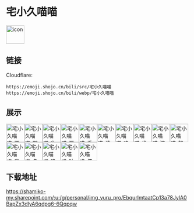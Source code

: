 # 宅小久喵喵
<img src="https://emoji.shojo.cn/bili/src/宅小久喵喵/icon.png" width="50" height="50" alt="icon">

## 链接
Cloudflare:
```
https://emoji.shojo.cn/bili/src/宅小久喵喵
https://emoji.shojo.cn/bili/webp/宅小久喵喵
```
## 展示
<img src="https://emoji.shojo.cn/bili/src/宅小久喵喵/宅小久喵喵-不想理人.png" width="50" height="50" alt="宅小久喵喵-不想理人"><img src="https://emoji.shojo.cn/bili/src/宅小久喵喵/宅小久喵喵-那我走.png" width="50" height="50" alt="宅小久喵喵-那我走"><img src="https://emoji.shojo.cn/bili/src/宅小久喵喵/宅小久喵喵-豹哭.png" width="50" height="50" alt="宅小久喵喵-豹哭"><img src="https://emoji.shojo.cn/bili/src/宅小久喵喵/宅小久喵喵-要抱抱.png" width="50" height="50" alt="宅小久喵喵-要抱抱"><img src="https://emoji.shojo.cn/bili/src/宅小久喵喵/宅小久喵喵-乖巧.png" width="50" height="50" alt="宅小久喵喵-乖巧"><img src="https://emoji.shojo.cn/bili/src/宅小久喵喵/宅小久喵喵-请你喝奶茶.png" width="50" height="50" alt="宅小久喵喵-请你喝奶茶"><img src="https://emoji.shojo.cn/bili/src/宅小久喵喵/宅小久喵喵-哇好想要.png" width="50" height="50" alt="宅小久喵喵-哇好想要"><img src="https://emoji.shojo.cn/bili/src/宅小久喵喵/宅小久喵喵-偷看.png" width="50" height="50" alt="宅小久喵喵-偷看"><img src="https://emoji.shojo.cn/bili/src/宅小久喵喵/宅小久喵喵-流口水.png" width="50" height="50" alt="宅小久喵喵-流口水"><img src="https://emoji.shojo.cn/bili/src/宅小久喵喵/宅小久喵喵-靓猫语塞.png" width="50" height="50" alt="宅小久喵喵-靓猫语塞"><img src="https://emoji.shojo.cn/bili/src/宅小久喵喵/宅小久喵喵-我来啦.png" width="50" height="50" alt="宅小久喵喵-我来啦"><img src="https://emoji.shojo.cn/bili/src/宅小久喵喵/宅小久喵喵-多喝热水.png" width="50" height="50" alt="宅小久喵喵-多喝热水"><img src="https://emoji.shojo.cn/bili/src/宅小久喵喵/宅小久喵喵-晚安.png" width="50" height="50" alt="宅小久喵喵-晚安"><img src="https://emoji.shojo.cn/bili/src/宅小久喵喵/宅小久喵喵-呐给你.png" width="50" height="50" alt="宅小久喵喵-呐给你"><img src="https://emoji.shojo.cn/bili/src/宅小久喵喵/宅小久喵喵-怀疑猫生.png" width="50" height="50" alt="宅小久喵喵-怀疑猫生">

## 下载地址

https://shamiko-my.sharepoint.com/:u:/g/personal/img_yuru_pro/EbqurImtaatCp13a78JylA0BapZx3dIyA6qdpg6-6Qqpqw